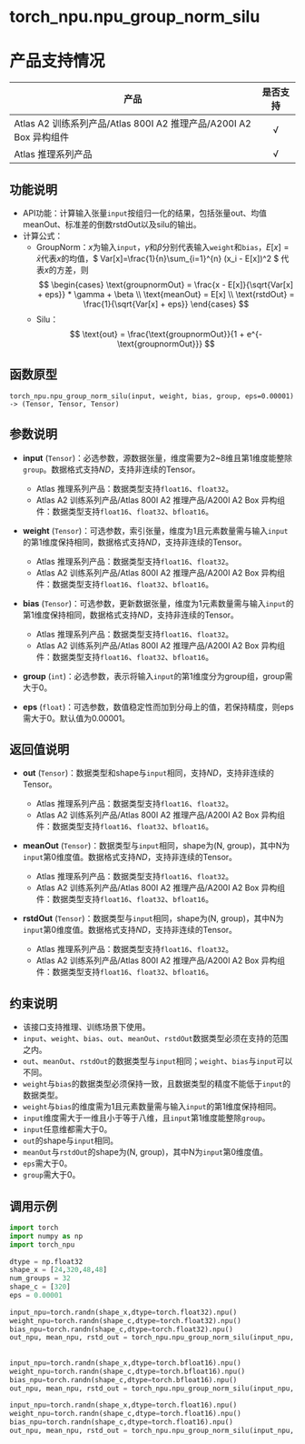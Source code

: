 # torch_npu.npu_group_norm_silu

# 产品支持情况

| 产品                                                         | 是否支持 |
| ------------------------------------------------------------ | :------: |
|<term>Atlas A2 训练系列产品/Atlas 800I A2 推理产品/A200I A2 Box 异构组件</term>    | √  |
|<term>Atlas 推理系列产品</term>    | √  |

## 功能说明

-   API功能：计算输入张量`input`按组归一化的结果，包括张量out、均值meanOut、标准差的倒数rstdOut以及silu的输出。
-   计算公式：
    -   GroupNorm：$x$为输入`input`，$\gamma$和$\beta$分别代表输入`weight`和`bias`，$E[x] = \bar{x}$代表$x$的均值，$ Var[x]=\frac{1}{n}\sum_{i=1}^{n} (x_i - E[x])^2 $ 代表$x$的方差，则
    $$
    \begin{cases}
    \text{groupnormOut} = \frac{x - E[x]}{\sqrt{Var[x] + eps}} * \gamma + \beta \\
    \text{meanOut}  = E[x] \\
    \text{rstdOut}  = \frac{1}{\sqrt{Var[x] + eps}}
    \end{cases}
    $$
    -   Silu：
    $$
    \text{out} = \frac{\text{groupnormOut}}{1 + e^{-\text{groupnormOut}}}
    $$

## 函数原型

```
torch_npu.npu_group_norm_silu(input, weight, bias, group, eps=0.00001) -> (Tensor, Tensor, Tensor)
```

## 参数说明

-   **input** (`Tensor`)：必选参数，源数据张量，维度需要为2~8维且第1维度能整除`group`。数据格式支持$ND$，支持非连续的Tensor。
    -   <term>Atlas 推理系列产品</term>：数据类型支持`float16`、`float32`。
    -   <term>Atlas A2 训练系列产品/Atlas 800I A2 推理产品/A200I A2 Box 异构组件</term>：数据类型支持`float16`、`float32`、`bfloat16`。

-   **weight** (`Tensor`)：可选参数，索引张量，维度为1且元素数量需与输入`input`的第1维度保持相同，数据格式支持$ND$，支持非连续的Tensor。
    -   <term>Atlas 推理系列产品</term>：数据类型支持`float16`、`float32`。
    -   <term>Atlas A2 训练系列产品/Atlas 800I A2 推理产品/A200I A2 Box 异构组件</term>：数据类型支持`float16`、`float32`、`bfloat16`。

-   **bias** (`Tensor`)：可选参数，更新数据张量，维度为1元素数量需与输入`input`的第1维度保持相同，数据格式支持$ND$，支持非连续的Tensor。
    -   <term>Atlas 推理系列产品</term>：数据类型支持`float16`、`float32`。
    -   <term>Atlas A2 训练系列产品/Atlas 800I A2 推理产品/A200I A2 Box 异构组件</term>：数据类型支持`float16`、`float32`、`bfloat16`。

-   **group** (`int`)：必选参数，表示将输入`input`的第1维度分为group组，group需大于0。
-   **eps** (`float`)：可选参数，数值稳定性而加到分母上的值，若保持精度，则eps需大于0。默认值为0.00001。

## 返回值说明

-   **out** (`Tensor`)：数据类型和shape与`input`相同，支持$ND$，支持非连续的Tensor。
    -   <term>Atlas 推理系列产品</term>：数据类型支持`float16`、`float32`。
    -   <term>Atlas A2 训练系列产品/Atlas 800I A2 推理产品/A200I A2 Box 异构组件</term>：数据类型支持`float16`、`float32`、`bfloat16`。

-   **meanOut** (`Tensor`)：数据类型与`input`相同，shape为\(N, group\)，其中N为`input`第0维度值。数据格式支持$ND$，支持非连续的Tensor。
    -   <term>Atlas 推理系列产品</term>：数据类型支持`float16`、`float32`。
    -   <term>Atlas A2 训练系列产品/Atlas 800I A2 推理产品/A200I A2 Box 异构组件</term>：数据类型支持`float16`、`float32`、`bfloat16`。

-   **rstdOut** (`Tensor`)：数据类型与`input`相同，shape为\(N, group\)，其中N为`input`第0维度值。数据格式支持$ND$，支持非连续的Tensor。
    -   <term>Atlas 推理系列产品</term>：数据类型支持`float16`、`float32`。
    -   <term>Atlas A2 训练系列产品/Atlas 800I A2 推理产品/A200I A2 Box 异构组件</term>：数据类型支持`float16`、`float32`、`bfloat16`。

## 约束说明

-   该接口支持推理、训练场景下使用。
-   `input`、`weight`、`bias`、`out`、`meanOut`、`rstdOut`数据类型必须在支持的范围之内。
-   `out`、`meanOut`、`rstdOut`的数据类型与`input`相同；`weight`、`bias`与`input`可以不同。
-   `weight`与`bias`的数据类型必须保持一致，且数据类型的精度不能低于`input`的数据类型。
-   `weight`与`bias`的维度需为1且元素数量需与输入`input`的第1维度保持相同。
-   `input`维度需大于一维且小于等于八维，且`input`第1维度能整除`group`。
-   `input`任意维都需大于0。
-   `out`的shape与`input`相同。
-   `meanOut`与`rstdOut`的shape为\(N, group\)，其中N为`input`第0维度值。
-   `eps`需大于0。
-   `group`需大于0。

## 调用示例

```python
import torch
import numpy as np
import torch_npu
     
dtype = np.float32
shape_x = [24,320,48,48]
num_groups = 32
shape_c = [320]
eps = 0.00001
     
input_npu=torch.randn(shape_x,dtype=torch.float32).npu()
weight_npu=torch.randn(shape_c,dtype=torch.float32).npu()
bias_npu=torch.randn(shape_c,dtype=torch.float32).npu()
out_npu, mean_npu, rstd_out = torch_npu.npu_group_norm_silu(input_npu, weight_npu, bias_npu, group=num_groups, eps=eps)
     
     
input_npu=torch.randn(shape_x,dtype=torch.bfloat16).npu()
weight_npu=torch.randn(shape_c,dtype=torch.bfloat16).npu()
bias_npu=torch.randn(shape_c,dtype=torch.bfloat16).npu()
out_npu, mean_npu, rstd_out = torch_npu.npu_group_norm_silu(input_npu, weight_npu, bias_npu, group=num_groups, eps=eps)
     
input_npu=torch.randn(shape_x,dtype=torch.float16).npu()
weight_npu=torch.randn(shape_c,dtype=torch.float16).npu()
bias_npu=torch.randn(shape_c,dtype=torch.float16).npu()
out_npu, mean_npu, rstd_out = torch_npu.npu_group_norm_silu(input_npu, weight_npu, bias_npu, group=num_groups, eps=eps)
```


